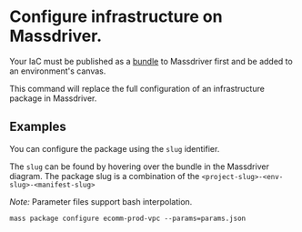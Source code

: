 # Configure infrastructure on Massdriver.

Your IaC must be published as a [bundle](https://docs.massdriver.cloud/bundles) to Massdriver first and be added to an environment's canvas.

This command will replace the full configuration of an infrastructure package in Massdriver.

## Examples

You can configure the package using the `slug` identifier.

The `slug` can be found by hovering over the bundle in the Massdriver diagram. The package slug is a combination of the `<project-slug>-<env-slug>-<manifest-slug>`

_Note:_ Parameter files support bash interpolation.

```shell
mass package configure ecomm-prod-vpc --params=params.json
```
